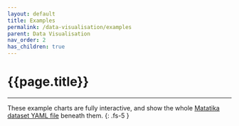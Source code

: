 ```yaml
---
layout: default
title: Examples
permalink: /data-visualisation/examples
parent: Data Visualisation
nav_order: 2
has_children: true
---
```


# {{page.title}}

---

These example charts are fully interactive, and show the whole [Matatika dataset YAML file](../../data-visualisation/dataset-yaml) beneath them.
{: .fs-5 }